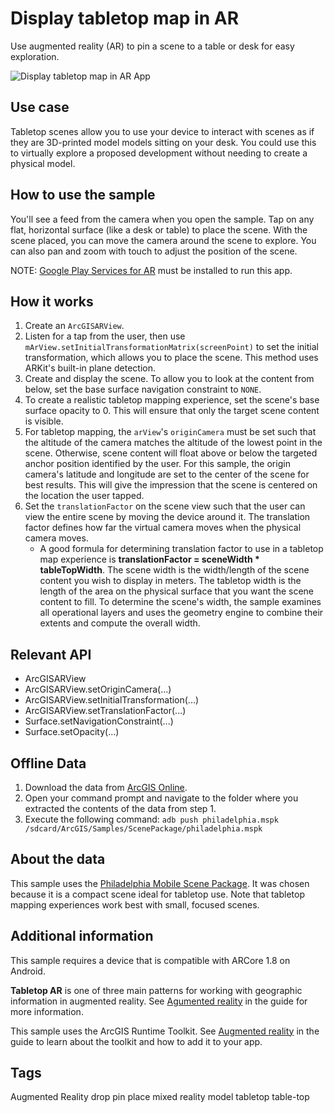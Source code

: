 # Display tabletop map in AR

Use augmented reality (AR) to pin a scene to a table or desk for easy exploration.

![Display tabletop map in AR App](display-tabletop-map-in-ar.png)

## Use case

Tabletop scenes allow you to use your device to interact with scenes as if they are 3D-printed model models sitting on your desk. You could use this to virtually explore a proposed development without needing to create a physical model.

## How to use the sample

You'll see a feed from the camera when you open the sample. Tap on any flat, horizontal surface (like a desk or table) to place the scene. With the scene placed, you can move the camera around the scene to explore. You can also pan and zoom with touch to adjust the position of the scene.

NOTE: [Google Play Services for AR](https://play.google.com/store/apps/details?id=com.google.ar.core&hl) must be installed to run this app.

## How it works

1. Create an `ArcGISARView`.
2. Listen for a tap from the user, then use `mArView.setInitialTransformationMatrix(screenPoint)` to set the initial transformation, which allows you to place the scene. This method uses ARKit's built-in plane detection.
3. Create and display the scene. To allow you to look at the content from below, set the base surface navigation constraint to `NONE`.
4. To create a realistic tabletop mapping experience, set the scene's base surface opacity to 0. This will ensure that only the target scene content is visible.
5. For tabletop mapping, the `arView`'s `originCamera` must be set such that the altitude of the camera matches the altitude of the lowest point in the scene. Otherwise, scene content will float above or below the targeted anchor position identified by the user. For this sample, the origin camera's latitude and longitude are set to the center of the scene for best results. This will give the impression that the scene is centered on the location the user tapped.
6. Set the `translationFactor` on the scene view such that the user can view the entire scene by moving the device around it. The translation factor defines how far the virtual camera moves when the physical camera moves.
    * A good formula for determining translation factor to use in a tabletop map experience is **translationFactor = sceneWidth * tableTopWidth**. The scene width is the width/length of the scene content you wish to display in meters. The tabletop width is the length of the area on the physical surface that you want the scene content to fill. To determine the scene's width, the sample examines all operational layers and uses the geometry engine to combine their extents and compute the overall width.

## Relevant API

* ArcGISARView
* ArcGISARView.setOriginCamera(...)
* ArcGISARView.setInitialTransformation(...)
* ArcGISARView.setTranslationFactor(...)
* Surface.setNavigationConstraint(...)
* Surface.setOpacity(...)

## Offline Data

1. Download the data from [ArcGIS Online](https://www.arcgis.com/home/item.html?id=7dd2f97bb007466ea939160d0de96a9d).
2. Open your command prompt and navigate to the folder where you extracted the contents of the data from step 1.
3. Execute the following command:
`adb push philadelphia.mspk /sdcard/ArcGIS/Samples/ScenePackage/philadelphia.mspk`

## About the data

This sample uses the [Philadelphia Mobile Scene Package](https://www.arcgis.com/home/item.html?id=7dd2f97bb007466ea939160d0de96a9d). It was chosen because it is a compact scene ideal for tabletop use. Note that tabletop mapping experiences work best with small, focused scenes.

## Additional information

This sample requires a device that is compatible with ARCore 1.8 on Android.

**Tabletop AR** is one of three main patterns for working with geographic information in augmented reality. See [Agumented reality]() in the guide for more information.

This sample uses the ArcGIS Runtime Toolkit. See [Augmented reality]() in the guide to learn about the toolkit and how to add it to your app.

## Tags
Augmented Reality
drop
pin
place
mixed reality
model
tabletop
table-top

